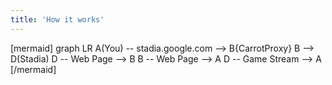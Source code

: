 ```yaml
---
title: 'How it works'
---
```


[mermaid]
graph LR
A(You) -- stadia.google.com --> B{CarrotProxy}
B --> D(Stadia)
D -- Web Page --> B
B -- Web Page --> A
D -- Game Stream --> A
[/mermaid]


